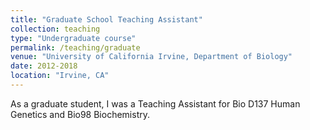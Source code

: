 ```yaml
---
title: "Graduate School Teaching Assistant"
collection: teaching
type: "Undergraduate course"
permalink: /teaching/graduate
venue: "University of California Irvine, Department of Biology"
date: 2012-2018
location: "Irvine, CA"
---
```


As a graduate student, I was a Teaching Assistant for Bio D137 Human Genetics and Bio98 Biochemistry.
